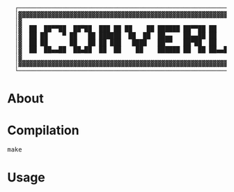 <pre>
  ┌─────────────────────────────────────────────────────────────┐
  │▓▓▓▓▓▓▓▓▓▓▓▓▓▓▓▓▓▓▓▓▓▓▓▓▓▓▓▓▓▓▓▓▓▓▓▓▓▓▓▓▓▓▓▓▓▓▓▓▓▓▓▓▓▓▓▓▓▓▓▓▓│
  │▓                                                           ▓│
  │▓  ██  ██▀▀██  ██▀██  ███ ██ ██    ██ ██████ ██▀▀██ ██      ▓│
  │▓  ██ ██    ▀ ██   ██ ██████  ██  ██  ██▄▄   ██▄▄██ ██      ▓│
  │▓  ██ ██      ██   ██ ██ ███   ████   ██▀▀   ██▀██  ██   ▄  ▓│
  │▓  ██  ██▄▄██  ██▄██  ██  ██    ██    ██████ ██  ██ ██▄▄██  ▓│
  │▓                                                           ▓│
  │▓▓▓▓▓▓▓▓▓▓▓▓▓▓▓▓▓▓▓▓▓▓▓▓▓▓▓▓▓▓▓▓▓▓▓▓▓▓▓▓▓▓▓▓▓▓▓▓▓▓▓▓▓▓▓▓▓▓▓▓▓│
  └─────────────────────────────────────────────────────────────┘
</pre>

About
=====


Compilation
===========

<pre>
make
</pre>

Usage
=====

<pre>
</pre>

